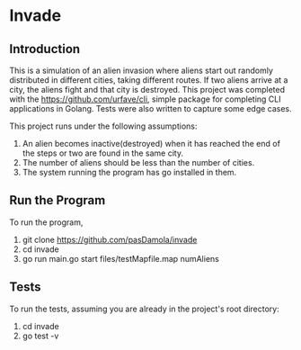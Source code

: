 # Invade

## Introduction
This is a simulation of an alien invasion where aliens start out randomly distributed in different cities, taking different routes. If two aliens arrive at a city, the aliens fight and that city is destroyed.
This project was completed with the https://github.com/urfave/cli, simple package for completing CLI applications in Golang.
Tests were also written to capture some edge cases.


This project runs under the following assumptions:

1) An alien becomes inactive(destroyed) when it has reached the end of the steps or two are found in the same city.
2) The number of aliens should be less than the number of cities.
3) The system running the program has go installed in them.


## Run the Program
To run the program,

1) git clone https://github.com/pasDamola/invade
2) cd invade
3) go run main.go start files/testMapfile.map numAliens

## Tests
To run the tests, assuming you are already in the project's root directory:
1) cd invade
2) go test -v


